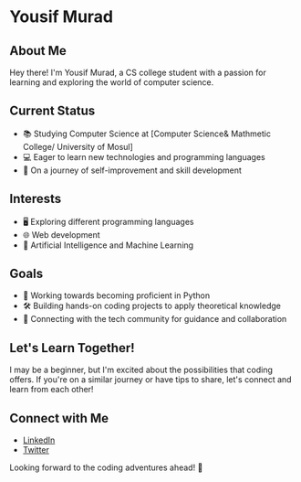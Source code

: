 # Yousif Murad

## About Me
Hey there! I'm Yousif Murad, a CS college student with a passion for learning and exploring the world of computer science.

## Current Status
- 📚 Studying Computer Science at [Computer Science& Mathmetic College/ University of Mosul]
- 💻 Eager to learn new technologies and programming languages
- 🌱 On a journey of self-improvement and skill development

## Interests
- 🖥️ Exploring different programming languages
- 🌐 Web development
- 🤖 Artificial Intelligence and Machine Learning 

## Goals
- 🚀 Working towards becoming proficient in Python
- 🛠️ Building hands-on coding projects to apply theoretical knowledge
- 🤝 Connecting with the tech community for guidance and collaboration

## Let's Learn Together!
I may be a beginner, but I'm excited about the possibilities that coding offers. If you're on a similar journey or have tips to share, let's connect and learn from each other!

## Connect with Me
- [LinkedIn](https://www.linkedin.com/in/%D9%8A%D9%88%D8%B3%D9%81-%D9%85%D8%B1%D8%A7%D8%AF-553033294/)
- [Twitter](https://twitter.com/Iq7Yousif)

Looking forward to the coding adventures ahead! 🚀
